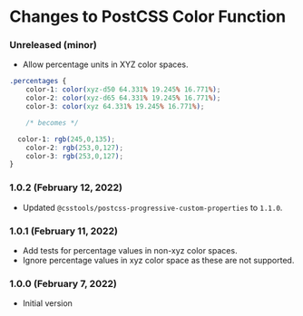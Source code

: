 # Changes to PostCSS Color Function

### Unreleased (minor)

- Allow percentage units in XYZ color spaces.

```css
.percentages {
	color-1: color(xyz-d50 64.331% 19.245% 16.771%);
	color-2: color(xyz-d65 64.331% 19.245% 16.771%);
	color-3: color(xyz 64.331% 19.245% 16.771%);

	/* becomes */

  color-1: rgb(245,0,135);
	color-2: rgb(253,0,127);
	color-3: rgb(253,0,127);
}
```

### 1.0.2 (February 12, 2022)

- Updated `@csstools/postcss-progressive-custom-properties` to `1.1.0`.

### 1.0.1 (February 11, 2022)

- Add tests for percentage values in non-xyz color spaces.
- Ignore percentage values in xyz color space as these are not supported.

### 1.0.0 (February 7, 2022)

- Initial version

